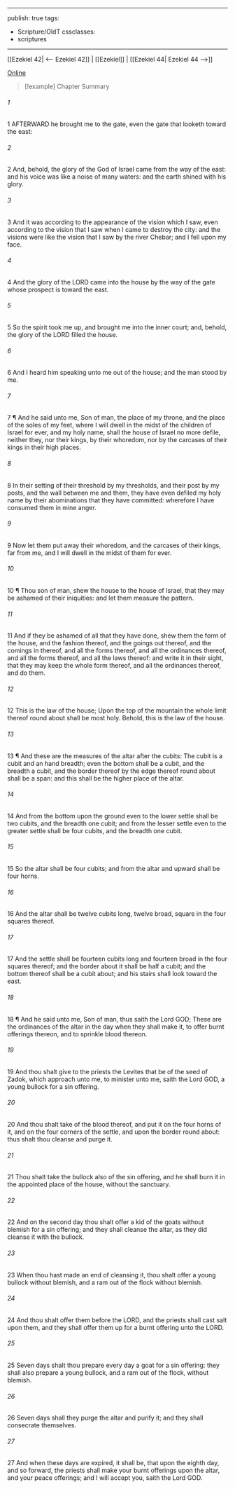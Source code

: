 

---
publish: true
tags:
  - Scripture/OldT
cssclasses:
  - scriptures
---
[[Ezekiel 42| <-- Ezekiel 42]] | [[Ezekiel]] | [[Ezekiel 44| Ezekiel 44 -->]]

[Online](https://churchofjesuschrist.org/study/scriptures/ot/ezek/43?lang=eng)

>[!example] Chapter Summary
>
###### 1
1 AFTERWARD he brought me to the gate, even the gate that looketh toward the east:
###### 2
2 And, behold, the glory of the God of Israel came from the way of the east: and his voice was like a noise of many waters: and the earth shined with his glory.
###### 3
3 And it was according to the appearance of the vision which I saw, even according to the vision that I saw when I came to destroy the city: and the visions were like the vision that I saw by the river Chebar; and I fell upon my face.
###### 4
4 And the glory of the LORD came into the house by the way of the gate whose prospect is toward the east.
###### 5
5 So the spirit took me up, and brought me into the inner court; and, behold, the glory of the LORD filled the house.
###### 6
6 And I heard him speaking unto me out of the house; and the man stood by me.
###### 7
7 ¶ And he said unto me, Son of man, the place of my throne, and the place of the soles of my feet, where I will dwell in the midst of the children of Israel for ever, and my holy name, shall the house of Israel no more defile, neither they, nor their kings, by their whoredom, nor by the carcases of their kings in their high places.
###### 8
8 In their setting of their threshold by my thresholds, and their post by my posts, and the wall between me and them, they have even defiled my holy name by their abominations that they have committed: wherefore I have consumed them in mine anger.
###### 9
9 Now let them put away their whoredom, and the carcases of their kings, far from me, and I will dwell in the midst of them for ever.
###### 10
10 ¶ Thou son of man, shew the house to the house of Israel, that they may be ashamed of their iniquities: and let them measure the pattern.
###### 11
11 And if they be ashamed of all that they have done, shew them the form of the house, and the fashion thereof, and the goings out thereof, and the comings in thereof, and all the forms thereof, and all the ordinances thereof, and all the forms thereof, and all the laws thereof: and write it in their sight, that they may keep the whole form thereof, and all the ordinances thereof, and do them.
###### 12
12 This is the law of the house; Upon the top of the mountain the whole limit thereof round about shall be most holy.  Behold, this is the law of the house.
###### 13
13 ¶ And these are the measures of the altar after the cubits: The cubit is a cubit and an hand breadth; even the bottom shall be a cubit, and the breadth a cubit, and the border thereof by the edge thereof round about shall be a span: and this shall be the higher place of the altar.
###### 14
14 And from the bottom upon the ground even to the lower settle shall be two cubits, and the breadth one cubit; and from the lesser settle even to the greater settle shall be four cubits, and the breadth one cubit.
###### 15
15 So the altar shall be four cubits; and from the altar and upward shall be four horns.
###### 16
16 And the altar shall be twelve cubits long, twelve broad, square in the four squares thereof.
###### 17
17 And the settle shall be fourteen cubits long and fourteen broad in the four squares thereof; and the border about it shall be half a cubit; and the bottom thereof shall be a cubit about; and his stairs shall look toward the east.
###### 18
18 ¶ And he said unto me, Son of man, thus saith the Lord GOD; These are the ordinances of the altar in the day when they shall make it, to offer burnt offerings thereon, and to sprinkle blood thereon.
###### 19
19 And thou shalt give to the priests the Levites that be of the seed of Zadok, which approach unto me, to minister unto me, saith the Lord GOD, a young bullock for a sin offering.
###### 20
20 And thou shalt take of the blood thereof, and put it on the four horns of it, and on the four corners of the settle, and upon the border round about: thus shalt thou cleanse and purge it.
###### 21
21 Thou shalt take the bullock also of the sin offering, and he shall burn it in the appointed place of the house, without the sanctuary.
###### 22
22 And on the second day thou shalt offer a kid of the goats without blemish for a sin offering; and they shall cleanse the altar, as they did cleanse it with the bullock.
###### 23
23 When thou hast made an end of cleansing it, thou shalt offer a young bullock without blemish, and a ram out of the flock without blemish.
###### 24
24 And thou shalt offer them before the LORD, and the priests shall cast salt upon them, and they shall offer them up for a burnt offering unto the LORD.
###### 25
25 Seven days shalt thou prepare every day a goat for a sin offering: they shall also prepare a young bullock, and a ram out of the flock, without blemish.
###### 26
26 Seven days shall they purge the altar and purify it; and they shall consecrate themselves.
###### 27
27 And when these days are expired, it shall be, that upon the eighth day, and so forward, the priests shall make your burnt offerings upon the altar, and your peace offerings; and I will accept you, saith the Lord GOD.



